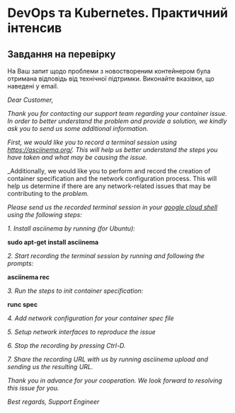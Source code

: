 # DevOps та Kubernetes. Практичний інтенсив
## Завдання на перевірку


На Ваш запит щодо проблеми з новоствореним контейнером була отримана відповідь від технічної підтримки. Виконайте вказівки, що наведені у email.

_Dear Customer,_

_Thank you for contacting our support team regarding your container issue. In order to better understand the problem and provide a solution, we kindly ask you to send us some additional information._

_First, we would like you to record a terminal session using https://asciinema.org/. This will help us better understand the steps you have taken and what may be causing the issue._

_Additionally, we would like you to perform and record the creation of container specification and the network configuration process. This will help us determine if there are any network-related issues that may be contributing to the _problem._

_Please send us the recorded terminal session in your [google cloud shell](https://shell.cloud.google.com/) using the following steps:_

_1. Install asciinema by running (for Ubuntu):_

__sudo apt-get install asciinema__

_2. Start recording the terminal session by running and following the prompts:_

__asciinema rec__

_3. Run the steps to init container specification:_

__runc spec__

_4. Add network configuration for your container spec file_

_5. Setup network interfaces to reproduce the issue_

_6. Stop the recording by pressing Ctrl-D._

_7. Share the recording URL with us by running asciinema upload and sending us the resulting URL._

_Thank you in advance for your cooperation. We look forward to resolving this issue for you._

_Best regards,_
_Support Engineer_
